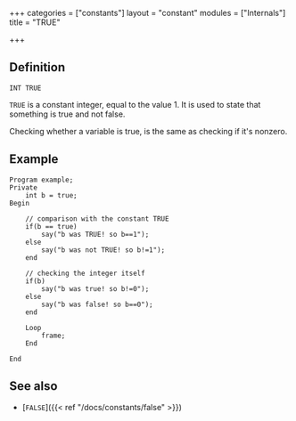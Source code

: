 +++
categories = ["constants"]
layout = "constant"
modules = ["Internals"]
title = "TRUE"

+++

## Definition

    INT TRUE

`TRUE` is a constant integer, equal to the value 1. It is used to state that something is true and not false.

Checking whether a variable is true, is the same as checking if it's nonzero.

## Example

```
Program example;
Private
    int b = true;
Begin

    // comparison with the constant TRUE
    if(b == true)
        say("b was TRUE! so b==1");
    else
        say("b was not TRUE! so b!=1");
    end

    // checking the integer itself
    if(b)
        say("b was true! so b!=0");
    else
        say("b was false! so b==0");
    end

    Loop
        frame;
    End

End
```

## See also

 - [`FALSE`]({{< ref "/docs/constants/false" >}})
